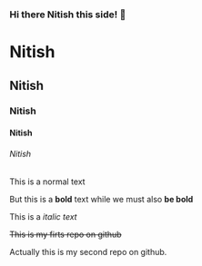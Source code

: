 ### Hi there Nitish this side! 👋
# Nitish
## Nitish
### Nitish
#### Nitish
###### Nitish

This is a normal text

But this is a **bold** text while we must also **be bold**

This is a *italic text* 

~~This is my firts repo on github~~

Actually this is my second repo on github.

<!--
**NitishRawat123/NitishRawat123** is a ✨ _special_ ✨ repository because its `README.md` (this file) appears on your GitHub profile.

Here are some ideas to get you started:

- 🔭 I’m currently working on ...
- 🌱 I’m currently learning ...
- 👯 I’m looking to collaborate on ...
- 🤔 I’m looking for help with ...
- 💬 Ask me about ...
- 📫 How to reach me: ...
- 😄 Pronouns: ...
- ⚡ Fun fact: ...
-->
